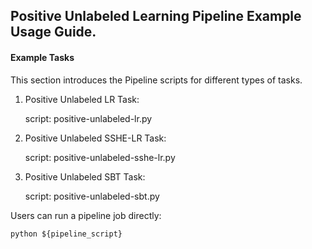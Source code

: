 ## Positive Unlabeled Learning Pipeline Example Usage Guide.

#### Example Tasks

This section introduces the Pipeline scripts for different types of tasks.

1. Positive Unlabeled LR Task:

    script: positive-unlabeled-lr.py

2. Positive Unlabeled SSHE-LR Task:

    script: positive-unlabeled-sshe-lr.py

3. Positive Unlabeled SBT Task:

    script: positive-unlabeled-sbt.py

Users can run a pipeline job directly:

    python ${pipeline_script}

